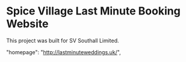 # Spice Village Last Minute Booking Website

This project was built for SV Southall Limited.

"homepage": "http://lastminuteweddings.uk/",
